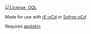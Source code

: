 [![License: OQL](https://badgers.space/badge/License/OQL/pink)](https://oql.avris.it/license/v1.1)

Made for use with [rE-oCd](https://modrinth.com/resourcepack/re-ocd) or [Sofron oCd](https://www.curseforge.com/minecraft/texture-packs/sofron-ocd)

Requires [applskin](https://modrinth.com/mod/appleskin)
